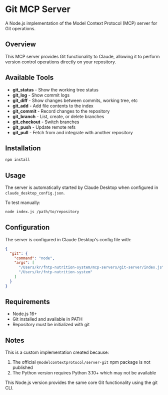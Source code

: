 # Git MCP Server

A Node.js implementation of the Model Context Protocol (MCP) server for Git operations.

## Overview

This MCP server provides Git functionality to Claude, allowing it to perform version control operations directly on your repository.

## Available Tools

- **git_status** - Show the working tree status
- **git_log** - Show commit logs
- **git_diff** - Show changes between commits, working tree, etc
- **git_add** - Add file contents to the index
- **git_commit** - Record changes to the repository
- **git_branch** - List, create, or delete branches
- **git_checkout** - Switch branches
- **git_push** - Update remote refs
- **git_pull** - Fetch from and integrate with another repository

## Installation

```bash
npm install
```

## Usage

The server is automatically started by Claude Desktop when configured in `claude_desktop_config.json`.

To test manually:

```bash
node index.js /path/to/repository
```

## Configuration

The server is configured in Claude Desktop's config file with:

```json
{
  "git": {
    "command": "node",
    "args": [
      "/Users/kr/fntp-nutrition-system/mcp-servers/git-server/index.js",
      "/Users/kr/fntp-nutrition-system"
    ]
  }
}
```

## Requirements

- Node.js 16+
- Git installed and available in PATH
- Repository must be initialized with git

## Notes

This is a custom implementation created because:

1. The official `@modelcontextprotocol/server-git` npm package is not published
2. The Python version requires Python 3.10+ which may not be available

This Node.js version provides the same core Git functionality using the git CLI.
